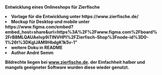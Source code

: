 <b> Entwicklung eines Onlineshops für Zierfische<br>

<li>Vorlage für die Entwicklung unter https://www.zierfische.de/</li>
<li>Mockup für Desktop und mobile unter https://www.figma.com/embed?embed_host=share&url=https%3A%2F%2Fwww.figma.com%2Fboard%2FrB8MLQAUAeIvp9iTINVHPI%2FZierfisch-Shop%3Fnode-id%3D0-1%26t%3DKgIJAM9HbdgK1k5v-1"</li>

<li>weitere Doku in README</li>
<li>Author André Semm</li>

<b>Bildrechte liegen bei www.zierfische.de. der Einfachheit halber und mangels geeigneter Software wurden diese wieder genutzt.</b>
